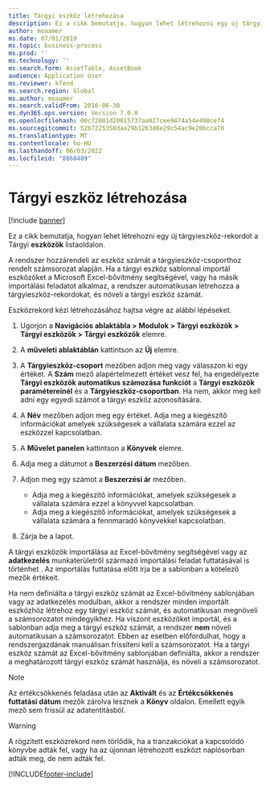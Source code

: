 ```yaml
---
title: Tárgyi eszköz létrehozása
description: Ez a cikk bemutatja, hogyan lehet létrehozni egy új tárgyieszköz-rekordot a Tárgyi eszközök listaoldalon.
author: moaamer
ms.date: 07/01/2019
ms.topic: business-process
ms.prod: ''
ms.technology: ''
ms.search.form: AssetTable, AssetBook
audience: Application User
ms.reviewer: kfend
ms.search.region: Global
ms.author: moaamer
ms.search.validFrom: 2016-06-30
ms.dyn365.ops.version: Version 7.0.0
ms.openlocfilehash: 00c72081d20015737aa027cee9474a54e498cef4
ms.sourcegitcommit: 52b7225350daa29b1263d8e29c54ac9e20bcca70
ms.translationtype: MT
ms.contentlocale: hu-HU
ms.lasthandoff: 06/03/2022
ms.locfileid: "8868489"
---
```

# <a name="create-a-fixed-asset"></a>Tárgyi eszköz létrehozása

[!include [banner](../../includes/banner.md)]

Ez a cikk bemutatja, hogyan lehet létrehozni egy új tárgyieszköz-rekordot a Tárgyi **eszközök** listaoldalon.

A rendszer hozzárendeli az eszköz számát a tárgyieszköz-csoporthoz rendelt számsorozat alapján. Ha a tárgyi eszköz sablonnal importál eszközöket a Microsoft Excel-bővítmény segítségével, vagy ha másik importálási feladatot alkalmaz, a rendszer automatikusan létrehozza a tárgyieszköz-rekordokat, és növeli a tárgyi eszköz számát.

Eszközrekord kézi létrehozásához hajtsa végre az alábbi lépéseket.

1. Ugorjon a **Navigációs ablaktábla \> Modulok \> Tárgyi eszközök \> Tárgyi eszközök \> Tárgyi eszközök** elemre.
2. A **műveleti ablaktáblán** kattintson az **Új** elemre.
3. A **Tárgyieszköz-csoport** mezőben adjon meg vagy válasszon ki egy értéket. A **Szám** mező alapértelmezett értéket vesz fel, ha engedélyezte **Tárgyi eszközök automatikus számozása funkciót** a **Tárgyi eszközök paramétereinél** és a **Tárgyieszköz-csoportban**. Ha nem, akkor meg kell adni egy egyedi számot a tárgyi eszköz azonosítására.
4. A **Név** mezőben adjon meg egy értéket. Adja meg a kiegészítő információkat amelyek szükségesek a vállalata számára ezzel az eszközzel kapcsolatban.
5. A **Művelet panelen** kattintson a **Könyvek** elemre.
6. Adja meg a dátumot a **Beszerzési dátum** mezőben.
7. Adjon meg egy számot a **Beszerzési ár** mezőben.

    - Adja meg a kiegészítő információkat, amelyek szükségesek a vállalata számára ezzel a könyvvel kapcsolatban.
    - Adja meg a kiegészítő információkat, amelyek szükségesek a vállalata számára a fennmaradó könyvekkel kapcsolatban.

8. Zárja be a lapot.

A tárgyi eszközök importálása az Excel-bővítmény segítségével vagy az **adatkezelés** munkaterületről származó importálási feladat futtatásával is történhet . Az importálás futtatása előtt írja be a sablonban a kötelező mezők értékeit.

Ha nem definiálta a tárgyi eszköz számát az Excel-bővítmény sablonjában vagy az adatkezelés modulban, akkor a rendszer minden importált eszközhöz létrehoz egy tárgyi eszköz számát, és automatikusan megnöveli a számsorozatot mindegyikhez. Ha viszont eszközöket importál, és a sablonban adja meg a tárgyi eszköz számát, a rendszer **nem** növeli automatikusan a számsorozatot. Ebben az esetben előfordulhat, hogy a rendszergazdának manuálisan frissíteni kell a számsorozatot. Ha a tárgyi eszköz számát az Excel-bővítmény sablonjában definiálta, akkor a rendszer a meghatározott tárgyi eszköz számát használja, és növeli a számsorozatot.

> [!NOTE]                                                                                                         
> Az értékcsökkenés feladása után az **Aktivált** és az **Értékcsökkenés futtatási dátum** mezők zárolva lesznek a **Könyv** oldalon. Emellett egyik mező sem frissül az adatentitásból.

> [!WARNING]
> A rögzített eszközrekord nem törlődik, ha a tranzakciókat a kapcsolódó könyvbe adták fel, vagy ha az újonnan létrehozott eszközt naplósorban adták meg, de nem adták fel. 


[!INCLUDE[footer-include](../../../includes/footer-banner.md)]
